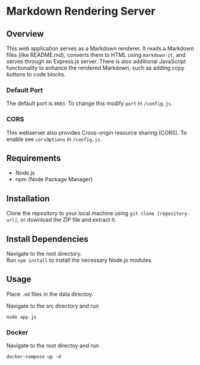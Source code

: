 # Markdown Rendering Server

## Overview
This web application serves as a Markdown renderer. It reads a Markdown files (like README.md), converts them to HTML using `markdown-it`, and serves through an Express.js server. There is also additional JavaScript functionality to enhance the rendered Markdown, such as adding copy buttons to code blocks.

### Default Port
The default port is `8083`. To change this modify `port` in `/config.js`.

### CORS
This webserver also provides Cross-origin resource sharing (CORS). To enable see `corsOptions` in `/config.js`.

## Requirements
- Node.js
- npm (Node Package Manager)

## Installation
Clone the repository to your local machine using `git clone [repository-url]`, or download the ZIP file and extract it.

## Install Dependencies
Navigate to the root directory.  
Run `npm install` to install the necessary Node.js modules.

## Usage
Place `.md` files in the data directoy.  
  
Navigate to the src directory and run  
```
node app.js
```

### Docker
Navigate to the root directoy and run  
```
docker-compose up -d
```
